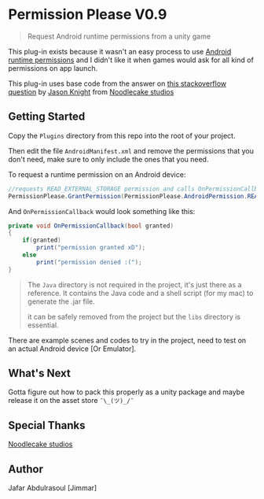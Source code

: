 # Permission Please V0.9
>Request Android runtime permissions from a unity game

This plug-in exists because it wasn't an easy process to use [Android runtime permissions](https://developer.android.com/training/permissions/requesting) and I didn't like it when games would ask for all kind of permissions on app launch.

This plug-in uses base code from the answer on [this stackoverflow question](https://stackoverflow.com/questions/35027043/implementing-android-6-0-permissions-in-unity3d) by [Jason Knight](https://stackoverflow.com/users/5919897/jason-knight) from [Noodlecake studios](http://www.noodlecake.com/)

## Getting Started
Copy the `Plugins` directory from this repo into the root of your project.

Then edit the file `AndroidManifest.xml` and remove the permissions that you don't need, make sure to only include the ones that you need.

To request a runtime permission on an Android device:
``` cs
//requests READ_EXTERNAL_STORAGE permission and calls OnPermissionCallback(bool) with the result if it was granted or not, true is supplied to enable logging.
PermissionPlease.GrantPermission(PermissionPlease.AndroidPermission.READ_EXTERNAL_STORAGE, OnPermissionCallback, true);
```
And `OnPermissionCallback` would look something like this:
```cs
private void OnPermissionCallback(bool granted)
{
    if(granted)
        print("permission granted xD");
    else
        print("permission denied :(");
}
```

> The `Java` directory is not required in the project, it's just there as a reference. It contains the Java code and a shell script (for my mac) to generate the .jar file.
>
>  it can be safely removed from the project but the `libs` directory is essential.

There are example scenes and codes to try in the project, need to test on an actual Android device [Or Emulator].



## What's Next
Gotta figure out how to pack this properly as a unity package and maybe release it on the asset store `¯\_(ツ)_/¯`



## Special Thanks
[Noodlecake studios](http://www.noodlecake.com/)

## Author
Jafar Abdulrasoul [Jimmar]